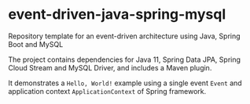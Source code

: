 # event-driven-java-spring-mysql

Repository template for an event-driven architecture using Java, Spring Boot and MySQL 

The project contains dependencies for Java 11, Spring Data JPA, Spring Cloud Stream and MySQL Driver, and includes a Maven plugin.

It demonstrates a ```Hello, World!``` example using a single event ```Event``` and application context ```ApplicationContext``` of Spring framework.
